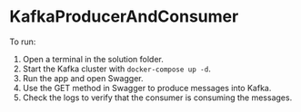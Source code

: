 # KafkaProducerAndConsumer

To run:
1. Open a terminal in the solution folder.
2. Start the Kafka cluster with `docker-compose up -d`.
3. Run the app and open Swagger.
4. Use the GET method in Swagger to produce messages into Kafka.
5. Check the logs to verify that the consumer is consuming the messages.
